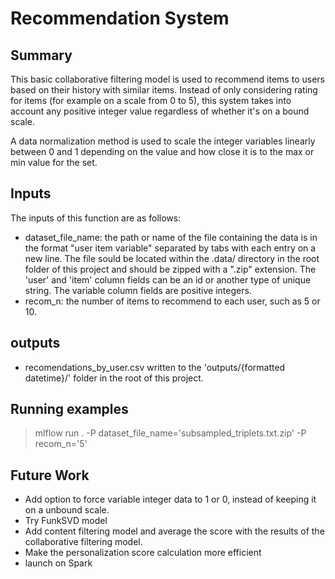 # Recommendation System

## Summary

This basic collaborative filtering model is used to recommend items to users based on their history with similar items. Instead of only considering rating for items (for example on a scale from 0 to 5), this system takes into account any positive integer value regardless of whether it's on a bound scale.

A data normalization method is used to scale the integer variables linearly between 0 and 1 depending on the value and how close it is to the max or min value for the set.

## Inputs

The inputs of this function are as follows:

- dataset_file_name: the path or name of the file containing the data is in the format "user item variable" separated by tabs with each entry on a new line. The file sould be located within the .data/ directory in the root folder of this project and should be zipped with a ".zip" extension. The 'user' and 'item' column fields can be an id or another type of unique string. The variable column fields are positive integers.
- recom_n: the number of items to recommend to each user, such as 5 or 10.

## outputs

- recomendations_by_user.csv written to the 'outputs/{formatted datetime}/' folder in the root of this project.

## Running examples

> mlflow run . -P dataset_file_name='subsampled_triplets.txt.zip' -P recom_n='5'

## Future Work

- Add option to force variable integer data to 1 or 0, instead of keeping it on a unbound scale.
- Try FunkSVD model
- Add content filtering model and average the score with the results of the collaborative filtering model.
- Make the personalization score calculation more efficient
- launch on Spark
